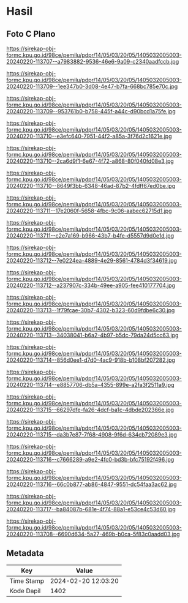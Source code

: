 # Hasil

## Foto C Plano

https://sirekap-obj-formc.kpu.go.id/98ce/pemilu/pdpr/14/05/03/20/05/1405032005003-20240220-113707--a7983882-9536-46e6-9a09-c2340aadfccb.jpg

https://sirekap-obj-formc.kpu.go.id/98ce/pemilu/pdpr/14/05/03/20/05/1405032005003-20240220-113709--1ee347b0-3d08-4e47-b7fa-668bc785e70c.jpg

https://sirekap-obj-formc.kpu.go.id/98ce/pemilu/pdpr/14/05/03/20/05/1405032005003-20240220-113709--953761b0-b758-445f-a44c-d90bcd1a75fe.jpg

https://sirekap-obj-formc.kpu.go.id/98ce/pemilu/pdpr/14/05/03/20/05/1405032005003-20240220-113710--e3efc640-7951-44f2-a85a-3f76d2c1621e.jpg

https://sirekap-obj-formc.kpu.go.id/98ce/pemilu/pdpr/14/05/03/20/05/1405032005003-20240220-113710--2ca6d9f1-6e67-4f72-a868-80f040fd08e3.jpg

https://sirekap-obj-formc.kpu.go.id/98ce/pemilu/pdpr/14/05/03/20/05/1405032005003-20240220-113710--8649f3bb-6348-46ad-87b2-4fdff67ed0be.jpg

https://sirekap-obj-formc.kpu.go.id/98ce/pemilu/pdpr/14/05/03/20/05/1405032005003-20240220-113711--17e2060f-5658-4fbc-9c06-aabec62715d1.jpg

https://sirekap-obj-formc.kpu.go.id/98ce/pemilu/pdpr/14/05/03/20/05/1405032005003-20240220-113711--c2e7a169-b966-43b7-b4fe-d5557d9d0e1d.jpg

https://sirekap-obj-formc.kpu.go.id/98ce/pemilu/pdpr/14/05/03/20/05/1405032005003-20240220-113712--7e0224ea-4889-4e29-8561-4784d3f34619.jpg

https://sirekap-obj-formc.kpu.go.id/98ce/pemilu/pdpr/14/05/03/20/05/1405032005003-20240220-113712--a237907c-334b-49ee-a905-fee410177704.jpg

https://sirekap-obj-formc.kpu.go.id/98ce/pemilu/pdpr/14/05/03/20/05/1405032005003-20240220-113713--1f79fcae-30b7-4302-b323-60d9fdbe6c30.jpg

https://sirekap-obj-formc.kpu.go.id/98ce/pemilu/pdpr/14/05/03/20/05/1405032005003-20240220-113713--34038041-b6a2-4b97-b5dc-79da24d5cc63.jpg

https://sirekap-obj-formc.kpu.go.id/98ce/pemilu/pdpr/14/05/03/20/05/1405032005003-20240220-113714--856d0ee1-d7d0-4ac9-918b-b108bf207282.jpg

https://sirekap-obj-formc.kpu.go.id/98ce/pemilu/pdpr/14/05/03/20/05/1405032005003-20240220-113714--e8857706-db5a-4355-899e-a2fa3f2511a9.jpg

https://sirekap-obj-formc.kpu.go.id/98ce/pemilu/pdpr/14/05/03/20/05/1405032005003-20240220-113715--66297dfe-fa26-4dcf-ba1c-4dbde202366e.jpg

https://sirekap-obj-formc.kpu.go.id/98ce/pemilu/pdpr/14/05/03/20/05/1405032005003-20240220-113715--da3b7e87-7f68-4908-9f6d-634cb72089e3.jpg

https://sirekap-obj-formc.kpu.go.id/98ce/pemilu/pdpr/14/05/03/20/05/1405032005003-20240220-113716--c7666289-a9e2-4fc0-bd3b-bfc75192f496.jpg

https://sirekap-obj-formc.kpu.go.id/98ce/pemilu/pdpr/14/05/03/20/05/1405032005003-20240220-113716--66c0b877-ab86-4847-9551-dc54faa3ac62.jpg

https://sirekap-obj-formc.kpu.go.id/98ce/pemilu/pdpr/14/05/03/20/05/1405032005003-20240220-113717--ba84087b-681e-4f74-88a1-e53ce4c53d60.jpg

https://sirekap-obj-formc.kpu.go.id/98ce/pemilu/pdpr/14/05/03/20/05/1405032005003-20240220-113708--6690d634-5a27-469b-b0ca-5f83c0aadd03.jpg


## Metadata

| Key        | Value               |
| ---------- | ------------------- |
| Time Stamp | 2024-02-20 12:03:20 |
| Kode Dapil | 1402                |



